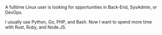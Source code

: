 A fulltime Linux user is looking for opportunities in Back-End, SysAdmin, or DevOps. 

I usually use Python, Go, PHP, and Bash. Now I want to spend more time with Rust, Ruby, and Node.JS. 
